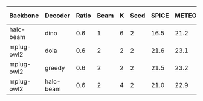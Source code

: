 | Backbone | Decoder | Ratio | Beam | K | Seed | SPICE | METEOR | CIDEr | CHAIRs | CHAIRi | Num of Samples | Max Tokens |
|---------|---------|-----------|-----------|----------|------------|-------|--------|-------|--------|--------|--------|--------|
| halc-beam | dino | 0.6 | 1 | 6 | 2 | 16.5 | 21.2 | 4.7 | 22.5 | 10.2 | 64 | 500 |
| mplug-owl2 | dola | 0.6 | 2 | 2 | 2 | 21.6 | 23.1 | 0.0 | 25.7 | 9.6 | 64 | 500 |
| mplug-owl2 | greedy | 0.6 | 2 | 2 | 2 | 21.5 | 23.2 | 0.0 | 23.0 | 9.6 | 64 | 500 |
| mplug-owl2 | halc-beam | 0.6 | 2 | 4 | 2 | 21.0 | 22.9 | 0.0 | 23.5 | 8.3 | 64 | 500 |

